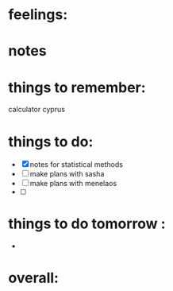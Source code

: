 
# feelings:

# notes

# things to remember:
calculator cyprus
# things to do:
- [x] notes for statistical methods
- [ ] make plans with sasha 
- [ ] make plans with menelaos
- [ ] 
# things to do tomorrow :
- 
# overall:

